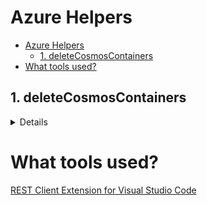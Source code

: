 # Azure Helpers

- [Azure Helpers](#azure-helpers)
  - [1. deleteCosmosContainers](#1-deletecosmoscontainers)
- [What tools used?](#what-tools-used)




## 1. deleteCosmosContainers

<details>
goto [deleteCosmosContainers.http](./deleteCosmosContainers/deleteCosmosContainers.http)

click `Send Request`

before:
![TooManyContainers](./docs/imgs/TooManyContainers.jpg)

after:
![OnlyUsedContainers](./docs/imgs/OnlyUsedContainers.jpg)

</details>

# What tools used?

[REST Client Extension for Visual Studio Code](https://github.com/Huachao/vscode-restclient)
